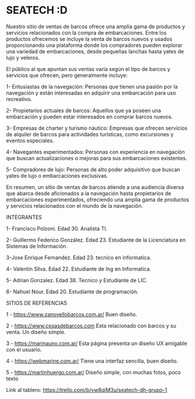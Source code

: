 # SEATECH :D

Nuestro sitio de ventas de barcos ofrece una amplia gama de productos y servicios relacionados con la compra de embarcaciones. Entre los productos ofrecemos se incluye la venta de barcos nuevos y usados proporcionando una plataforma donde los compradores pueden explorar una variedad de embarcaciones, desde pequeñas lanchas hasta yates de lujo y veleros.

El público al que apuntan sus ventas varía según el tipo de barcos y servicios que ofrecen, pero generalmente incluye:

1- Entusiastas de la navegación: Personas que tienen una pasión por la navegación y están interesadas en adquirir una embarcación para uso recreativo.

2- Propietarios actuales de barcos: Aquellos que ya poseen una embarcación y pueden estar interesados en comprar barcos nuevos.

3- Empresas de charter y turismo náutico: Empresas que ofrecen servicios de alquiler de barcos para actividades turísticas, como excursiones y eventos especiales.

4- Navegantes experimentados: Personas con experiencia en navegación que buscan actualizaciones o mejoras para sus embarcaciones existentes.

5- Compradores de lujo: Personas de alto poder adquisitivo que buscan yates de lujo o embarcaciones exclusivas.

En resumen, un sitio de ventas de barcos atiende a una audiencia diversa que abarca desde aficionados a la navegación hasta propietarios de embarcaciones experimentados, ofreciendo una amplia gama de productos y servicios relacionados con el mundo de la navegación.

INTEGRANTES

1- Francisco Polzoni. Edad 30. Analista TI.

2- Guillermo Federico González. Edad 23. Estudiante de la Licenciatura en Sistemas de Información.

3-Jose Enrique Fernandez. Edad 23. tecnico en informatica. 

4- Valentin Silva. Edad 22. Estudiante de Ing en Informatica.

5- Adrian Gonzalez. Edad 38. Tecnico y Estudiante de LIC.

6- Nahuel Nour. Edad 20. Estudiante de programación.

SITIOS DE REFERENCIAS

1 - https://www.zanovellobarcos.com.ar/ Buen diseño.

2 - https://www.cosasdebarcos.com Esta relacionado con barcos y su venta. Un diseño simple.

3 - https://marinauno.com.ar/ Esta página presenta un diseño UX amigable con el usuario.

4 - https://webmarine.com.ar/ Tiene una interfaz sencilla, buen diseño.

5 - https://martinhuergo.com.ar/ Diseño simple, con muchas fotos, poco texto

Link al tablero: https://trello.com/b/vw8qiM3u/seatech-dh-grupo-1